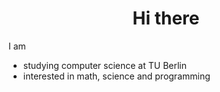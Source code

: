<h1><center> Hi there </center></h1>

I am
- studying computer science at TU Berlin
- interested in math, science and programming

<!---
MaksGadz/MaksGadz is a ✨ special ✨ repository because its `README.md` (this file) appears on your GitHub profile.
You can click the Preview link to take a look at your changes.
--->

